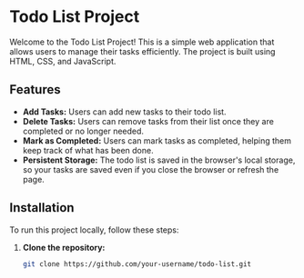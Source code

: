 # Todo List Project

Welcome to the Todo List Project! This is a simple web application that allows users to manage their tasks efficiently. The project is built using HTML, CSS, and JavaScript.

## Features

- **Add Tasks:** Users can add new tasks to their todo list.
- **Delete Tasks:** Users can remove tasks from their list once they are completed or no longer needed.
- **Mark as Completed:** Users can mark tasks as completed, helping them keep track of what has been done.
- **Persistent Storage:** The todo list is saved in the browser's local storage, so your tasks are saved even if you close the browser or refresh the page.

## Installation

To run this project locally, follow these steps:

1. **Clone the repository:**
   ```bash
   git clone https://github.com/your-username/todo-list.git
